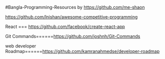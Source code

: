#Bangla-Programming-Resources by https://github.com/me-shaon

https://github.com/lnishan/awesome-competitive-programming

React === https://github.com/facebook/create-react-app

Git Commands======https://github.com/joshnh/Git-Commands

web developer Roadmap======https://github.com/kamranahmedse/developer-roadmap
 
